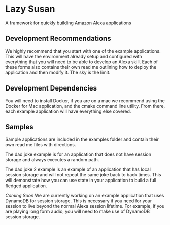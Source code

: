 # Lazy Susan

A framework for quickly building Amazon Alexa applications

## Development Recommendations

We highly recommend that you start with one of the example applications. This
will have the environment already setup and configured with everything that you
will need to be able to develop an Alexa skill. Each of these forms also
contains their own read me outlining how to deploy the application and then
modify it. The sky is the limit.

## Development Dependencies

You will need to install Docker, if you are on a mac we recommend using the
Docker for Mac application, and the cmake command line utility. From there, each
example application will have everything else covered.

## Samples

Sample applications are included in the examples folder and contain their own
read me files with directions.

The dad joke example is for an application that does not have session storage
and always executes a random path.

The dad joke 2 example is an example of an application that has local session
storage and will not repeat the same joke back to back times. This will
demonstrate how you can use state in your application to build a full fledged
application.

_Coming Soon_ We are currently working on an example application that uses
DynamoDB for session storage. This is necessary if you need for your session to
live beyond the normal Alexa session lifetime. For example, if you are playing
long form audio, you will need to make use of DynamoDB session storage.
